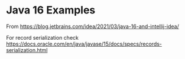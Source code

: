 # Java 16 Examples

From https://blog.jetbrains.com/idea/2021/03/java-16-and-intellij-idea/

For record serialization check https://docs.oracle.com/en/java/javase/15/docs/specs/records-serialization.html